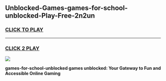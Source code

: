 
## Unblocked-Games-games-for-school-unblocked-Play-Free-2n2un
<h3>
<a href="https://premium76.site?title=games-for-school-unblocked&ref=18A1">CLICK TO PLAY</a></h3>
<hr>

<h3>
<a href="https://premium76.site?title=games-for-school-unblocked&ref=18A1">CLICK 2 PLAY</a>
  
</h3>

<a href="https://premium76.site?title=games-for-school-unblocked&ref=18A1"><img src="https://clearcache.store/games.png"></a>


**games-for-school-unblocked games unblocked: Your Gateway to Fun and Accessible Online Gaming**
